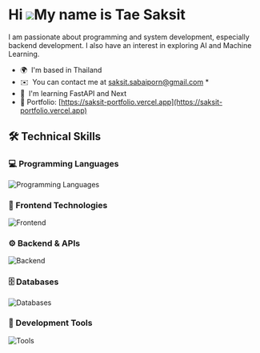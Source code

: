 Hi ![](https://user-images.githubusercontent.com/18350557/176309783-0785949b-9127-417c-8b55-ab5a4333674e.gif)My name is Tae Saksit
================================================================================================================================== 
I am passionate about programming and system development, especially backend development. I also have an interest in exploring AI and Machine Learning.  
* 🌍  I'm based in Thailand  
* ✉️  You can contact me at [saksit.sabaiporn@gmail.com](mailto:saksit.sabaiporn@gmail.com) * 
* 🧠  I'm learning FastAPI and Next
* 🔗 Portfolio: [https://saksit-portfolio.vercel.app](https://saksit-portfolio.vercel.app)
##
## 🛠️ Technical Skills

### 💻 Programming Languages
<p align="left">
  <img src="https://skillicons.dev/icons?i=python,javascript,typescript" alt="Programming Languages"/>
</p>

### 🎨 Frontend Technologies
<p align="left">
  <img src="https://skillicons.dev/icons?i=react,nextjs,tailwind,mui" alt="Frontend"/>
</p>

### ⚙️ Backend & APIs
<p align="left">
  <img src="https://skillicons.dev/icons?i=nodejs,express,fastapi,flask" alt="Backend"/>
</p>

### 🗄️ Databases
<p align="left">
  <img src="https://skillicons.dev/icons?i=mongodb,mysql,postgresql" alt="Databases"/>
</p>

### 🔧 Development Tools
<p align="left">
  <img src="https://skillicons.dev/icons?i=git,vscode,figma" alt="Tools"/>
</p>


